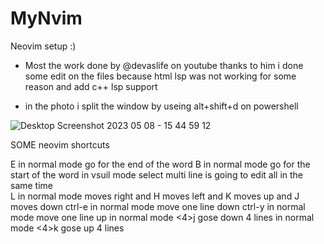 # MyNvim
Neovim setup :)
* Most the work done by @devaslife on youtube thanks to him 
i done some edit on the files because html lsp was not working for some reason and add c++ lsp support

- in the photo i split the window by useing alt+shift+d on powershell 

![Desktop Screenshot 2023 05 08 - 15 44 59 12](https://user-images.githubusercontent.com/117045051/236830273-30403b0a-abb9-41be-950d-97df40ae2bc7.png)

SOME neovim shortcuts 

E in normal mode go for the end of the word 
B in normal mode go for the start of the word
in vsuil mode select multi line is going to edit all in the same time  
L in normal mode moves right and H moves left and K moves up and J moves down 
ctrl-e in normal mode move one line down 
ctrl-y in normal mode move one line up
in normal mode <4>j gose down 4 lines 
in normal mode <4>k gose up 4 lines 
